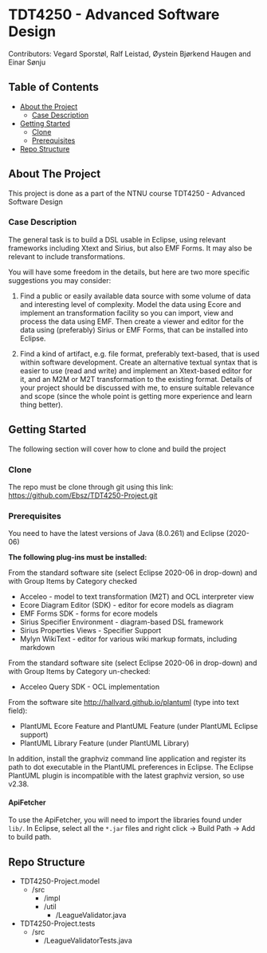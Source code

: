 # TDT4250 - Advanced Software Design

Contributors: Vegard Sporstøl, Ralf Leistad, Øystein Bjørkend Haugen and Einar Sønju

<!-- TABLE OF CONTENTS -->
## Table of Contents

* [About the Project](#about-the-project)
    * [Case Description](#case-description)
* [Getting Started](#getting-started)
  * [Clone](#clone)
  * [Prerequisites](#prerequisites)
* [Repo Structure](#repo-structure)


<!-- ABOUT THE PROJECT -->
## About The Project

This project is done as a part of the NTNU course TDT4250 - Advanced Software Design

<!-- CASE DESCRIPTION -->
### Case Description

The general task is to build a DSL usable in Eclipse, using relevant frameworks including Xtext and Sirius, but also EMF Forms. 
It may also be relevant to include transformations.

You will have some freedom in the details, but here are two more specific suggestions you may consider:

1. Find a public or easily available data source with some volume of data and interesting level of complexity. Model the data using Ecore and implement an transformation facility so you can import, view and process the data using EMF. Then create a viewer and editor for the data using (preferably) Sirius or EMF Forms, that can be installed into Eclipse.

2. Find a kind of artifact, e.g. file format, preferably text-based, that is used within software development. Create an alternative textual syntax that is easier to use (read and write) and implement an Xtext-based editor for it, and an M2M or M2T transformation to the existing format. Details of your project should be discussed with me, to ensure suitable relevance and scope (since the whole point is getting more experience and learn thing better).


<!-- GETTING STARTED -->
## Getting Started

The following section will cover how to clone and build the project

<!-- CLONE -->
### Clone

The repo must be clone through git using this link: https://github.com/Ebsz/TDT4250-Project.git

### Prerequisites
You need to have the latest versions of Java (8.0.261) and Eclipse (2020-06)

**The following plug-ins must be installed:**

From the standard software site (select Eclipse 2020-06 in drop-down) and with Group Items by Category checked
* Acceleo - model to text transformation (M2T) and OCL interpreter view
* Ecore Diagram Editor (SDK) - editor for ecore models as diagram
* EMF Forms SDK - forms for ecore models
* Sirius Specifier Environment - diagram-based DSL framework
* Sirius Properties Views - Specifier Support
* Mylyn WikiText - editor for various wiki markup formats, including markdown

From the standard software site (select Eclipse 2020-06 in drop-down) and with Group Items by Category un-checked:
* Acceleo Query SDK - OCL implementation

From the software site http://hallvard.github.io/plantuml (type into text field):
* PlantUML Ecore Feature and PlantUML Feature (under PlantUML Eclipse support)
* PlantUML Library Feature (under PlantUML Library)

In addition, install the graphviz command line application and register its path to dot executable in the PlantUML preferences in Eclipse. 
The Eclipse PlantUML plugin is incompatible with the latest graphviz version, so use v2.38.

#### ApiFetcher
To use the ApiFetcher, you will need to import the libraries found under `lib/`. In Eclipse, select all the `*.jar` files and right click -> Build Path -> Add to build path.

<!-- Repo Structure -->
## Repo Structure
* TDT4250-Project.model
   * /src
      * /impl
      * /util
         * /LeagueValidator.java
* TDT4250-Project.tests
   * /src
      * /LeagueValidatorTests.java

